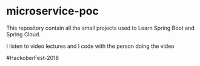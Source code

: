# microservice-poc

This repository contain all the small projects used to Learn Spring Boot and Spring Cloud.

I listen to video lectures and I code with the person doing the video

#HackoberFest-2018
